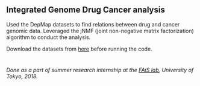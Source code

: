 ## Integrated Genome Drug Cancer analysis
Used the DepMap datasets to find relations between drug and cancer genomic data. Leveraged the jNMF (joint non-negative matrix factorization) algorithm to conduct the analysis.


Download the datasets from [here](https://depmap.org/portal/) before running the code.

#
_Done as a part of summer research internship at the [FAiS lab](http://fais.hgc.jp/), University of Tokyo, 2018._